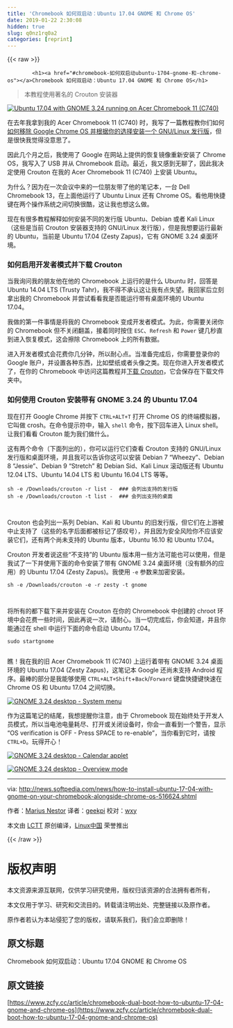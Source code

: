 ```yaml
---
title: 'Chromebook 如何双启动：Ubuntu 17.04 GNOME 和 Chrome OS' 
date: 2019-01-22 2:30:08
hidden: true
slug: q0nz1rq0a2
categories: [reprint]
---
```


{{< raw >}}

            <h1><a href="#chromebook-如何双启动ubuntu-1704-gnome-和-chrome-os"></a>Chromebook 如何双启动：Ubuntu 17.04 GNOME 和 Chrome OS</h1>
<blockquote>
<p>本教程使用著名的 Crouton 安装器</p>
</blockquote>
<p><a href="https://camo.githubusercontent.com/65fc03e46b7fb912275977d5b7b5659eb45acf11/687474703a2f2f69312d6e6577732e736f667470656469612d7374617469632e636f6d2f696d616765732f6e657773322f686f772d746f2d696e7374616c6c2d7562756e74752d31372d30342d776974682d676e6f6d652d6f6e2d796f75722d6368726f6d65626f6f6b2d616c6f6e67736964652d6368726f6d652d6f732d3531363632342d322e6a7067"><img src="https://p0.ssl.qhimg.com/t012edb71c4db599ffc.jpg" alt="Ubuntu 17.04 with GNOME 3.24 running on Acer Chromebook 11 (C740)"></a></p>
<p>在去年我拿到我的 Acer Chromebook 11 (C740) 时，我写了一篇教程教你们如何<a href="http://news.softpedia.com/news/here-s-how-to-install-any-linux-operating-system-on-your-chromebook-506212.shtml">如何移除 Google Chrome OS 并根据你的选择安装一个 GNU/Linux 发行版</a>，但是很快我觉得没意思了。</p>
<p>因此几个月之后，我使用了 Google 在网站上提供的恢复镜像重新安装了 Chrome OS，我写入了 USB 并从 Chromebook 启动。最近，我又感到无聊了，因此我决定使用 Crouton 在我的 Acer Chromebook 11 (C740) 上安装 Ubuntu。</p>
<p>为什么？因为在一次会议中来的一位朋友带了他的笔记本，一台 Dell Chromebook 13，在上面他运行了 Ubuntu Linux 还有 Chrome OS。看他用快捷键在两个操作系统之间切换很酷，这让我也想这么做。</p>
<p>现在有很多教程解释如何安装不同的发行版 Ubuntu、Debian 或者 Kali Linux（这些是当前 Crouton 安装器支持的 GNU/Linux 发行版），但是我想要运行最新的 Ubuntu，当前是 Ubuntu 17.04 (Zesty Zapus)，它有 GNOME 3.24 桌面环境。</p>
<h3><a href="#如何启用开发者模式并下载-crouton"></a>如何启用开发者模式并下载 Crouton</h3>
<p>当我询问我的朋友他在他的 Chromebook 上运行的是什么 Ubuntu 时，回答是 Ubuntu 14.04 LTS (Trusty Tahr)，我不得不承认这让我有点失望。我回家后立刻拿出我的 Chromebook 并尝试看看我是否能运行带有桌面环境的 Ubuntu 17.04。</p>
<p>我做的第一件事情是将我的 Chromebook 变成开发者模式。为此，你需要关闭你的 Chromebook 但不关闭翻盖，接着同时按住 <code>ESC</code>、<code>Refresh</code> 和 <code>Power</code> 键几秒直到进入恢复模式，这会擦除 Chromebook 上的所有数据。</p>
<p>进入开发者模式会花费你几分钟，所以耐心点。当准备完成后，你需要登录你的 Google 账户，并设置各种东西，比如壁纸或者头像之类。现在你进入开发者模式了，在你的 Chromebook 中访问这篇教程并<a href="https://goo.gl/fd3zc">下载 Crouton</a>，它会保存在下载文件夹中。</p>
<h3><a href="#如何使用-crouton-安装带有-gnome-324-的-ubuntu-1704"></a>如何使用 Crouton 安装带有 GNOME 3.24 的 Ubuntu 17.04</h3>
<p>现在打开 Google Chrome 并按下 <code>CTRL+ALT+T</code> 打开 Chrome OS 的终端模拟器，它叫做 crosh。在命令提示符中，输入 <code>shell</code> 命令，按下回车进入 Linux shell。让我们看看 Crouton 能为我们做什么。</p>
<p>这有两个命令（下面列出的），你可以运行它们查看 Crouton 支持的 GNU/Linux 发行版和桌面环境，并且我可以告诉你这可以安装 Debian 7 “Wheezy”、Debian 8 “Jessie”、Debian 9 “Stretch” 和 Debian Sid、Kali Linux 滚动版还有 Ubuntu 12.04 LTS、Ubuntu 14.04 LTS 和 Ubuntu 16.04 LTS 等等。</p>
<pre><code class="hljs clean">sh -e /Downloads/crouton -r list -  ### 会列出支持的发行版 
sh -e /Downloads/crouton -t list -  ### 会列出支持的桌面 

</code></pre><p>Crouton 也会列出一系列 Debian、Kali 和 Ubuntu 的旧发行版，但它们在上游被中止支持了（这些的名字后面都被标记了感叹号），并且因为安全风险你不应该安装它们，还有两个尚未支持的 Ubuntu 版本，Ubuntu 16.10 和 Ubuntu 17.04。</p>
<p>Crouton 开发者说这些“不支持”的 Ubuntu 版本用一些方法可能也可以使用，但是我试了一下并使用下面的命令安装了带有 GNOME 3.24 桌面环境（没有额外的应用）的 Ubuntu 17.04 (Zesty Zapus)。我使用 <code>-e</code> 参数来加密安装。</p>
<pre><code class="hljs awk">sh -e <span class="hljs-regexp">/Downloads/</span>crouton -e -r zesty -t gnome

</code></pre><p>将所有的都下载下来并安装在 Crouton 在你的 Chromebook 中创建的 chroot 环境中会花费一些时间，因此再说一次，请耐心。当一切完成后，你会知道，并且你能通过在 shell 中运行下面的命令启动 Ubuntu 17.04。</p>
<pre><code class="hljs ebnf"><span class="hljs-attribute">sudo startgnome</span>

</code></pre><p>瞧！我在我的旧 Acer Chromebook 11 (C740) 上运行着带有 GNOME 3.24 桌面环境的 Ubuntu 17.04 (Zesty Zapus)，这笔记本 Google 还尚未支持 Android 程序。最棒的部分是我能够使用 <code>CTRL+ALT+Shift</code>+<code>Back</code>/<code>Forward</code> 键盘快捷键快速在 Chrome OS 和 Ubuntu 17.04 之间切换。</p>
<p><a href="https://camo.githubusercontent.com/4ed9c6e9288123dca9ff63bf83399e73758cfa7c/687474703a2f2f69312d6e6577732e736f667470656469612d7374617469632e636f6d2f696d616765732f6e657773322f686f772d746f2d696e7374616c6c2d7562756e74752d31372d30342d776974682d676e6f6d652d6f6e2d796f75722d6368726f6d65626f6f6b2d616c6f6e67736964652d6368726f6d652d6f732d3531363632342d332e6a7067"><img src="https://p0.ssl.qhimg.com/t014e1fc8877cce85ec.jpg" alt="GNOME 3.24 desktop - System menu"></a></p>
<p>作为这篇笔记的结尾，我想提醒你注意，由于 Chromebook 现在始终处于开发人员模式，所以当电池电量耗尽、打开或关闭设备时，你会一直看到一个警告，显示 “OS verification is OFF - Press SPACE to re-enable”，当你看到它时，请按 <code>CTRL+D</code>。玩得开心！</p>
<p><a href="https://camo.githubusercontent.com/20a69092516da18b621ded7a3d5b535d5acb789f/687474703a2f2f69312d6e6577732e736f667470656469612d7374617469632e636f6d2f696d616765732f6e657773322f686f772d746f2d696e7374616c6c2d7562756e74752d31372d30342d776974682d676e6f6d652d6f6e2d796f75722d6368726f6d65626f6f6b2d616c6f6e67736964652d6368726f6d652d6f732d3531363632342d342e6a7067"><img src="https://p0.ssl.qhimg.com/t01c9563f4de306d76e.jpg" alt="GNOME 3.24 desktop - Calendar applet"></a></p>
<p><a href="https://camo.githubusercontent.com/2b5d61cae6828c77042145020cecc94384c85776/687474703a2f2f69312d6e6577732e736f667470656469612d7374617469632e636f6d2f696d616765732f6e657773322f686f772d746f2d696e7374616c6c2d7562756e74752d31372d30342d776974682d676e6f6d652d6f6e2d796f75722d6368726f6d65626f6f6b2d616c6f6e67736964652d6368726f6d652d6f732d3531363632342d352e6a7067"><img src="https://p0.ssl.qhimg.com/t019333c9b8fed15ce3.jpg" alt="GNOME 3.24 desktop - Overview mode"></a></p>
<hr>
<p>via: <a href="http://news.softpedia.com/news/how-to-install-ubuntu-17-04-with-gnome-on-your-chromebook-alongside-chrome-os-516624.shtml">http://news.softpedia.com/news/how-to-install-ubuntu-17-04-with-gnome-on-your-chromebook-alongside-chrome-os-516624.shtml</a></p>
<p>作者：<a href="http://news.softpedia.com/editors/browse/marius-nestor">Marius Nestor</a> 译者：<a href="https://github.com/geekpi">geekpi</a> 校对：<a href="https://github.com/wxy">wxy</a></p>
<p>本文由 <a href="https://github.com/LCTT/TranslateProject">LCTT</a> 原创编译，<a href="https://linux.cn/">Linux中国</a> 荣誉推出</p>

          
{{< /raw >}}

# 版权声明
本文资源来源互联网，仅供学习研究使用，版权归该资源的合法拥有者所有，

本文仅用于学习、研究和交流目的。转载请注明出处、完整链接以及原作者。

原作者若认为本站侵犯了您的版权，请联系我们，我们会立即删除！

## 原文标题
Chromebook 如何双启动：Ubuntu 17.04 GNOME 和 Chrome OS

## 原文链接
[https://www.zcfy.cc/article/chromebook-dual-boot-how-to-ubuntu-17-04-gnome-and-chrome-os](https://www.zcfy.cc/article/chromebook-dual-boot-how-to-ubuntu-17-04-gnome-and-chrome-os)


